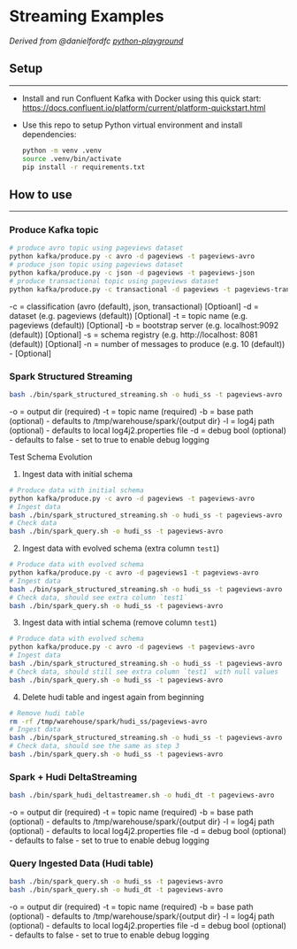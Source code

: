 # Streaming Examples
*Derived from @danielfordfc [python-playground](https://github.com/danielfordfc/python-playground)*

## Setup
---
- Install and run Confluent Kafka with Docker using this quick start: https://docs.confluent.io/platform/current/platform-quickstart.html

- Use this repo to setup Python virtual environment and install dependencies: 
    ```bash
    python -m venv .venv
    source .venv/bin/activate
    pip install -r requirements.txt
    ```

## How to use
---

### Produce Kafka topic
```bash
# produce avro topic using pageviews dataset
python kafka/produce.py -c avro -d pageviews -t pageviews-avro
# produce json topic using pageviews dataset
python kafka/produce.py -c json -d pageviews -t pageviews-json
# produce transactional topic using pageviews dataset
python kafka/produce.py -c transactional -d pageviews -t pageviews-trans
```

-c = classification (avro (default), json, transactional) [Optioanl]
-d = dataset (e.g. pageviews (default)) [Optional]
-t = topic name (e.g. pageviews (default)) [Optional]
-b = bootstrap server (e.g. localhost:9092 (default)) [Optional]
-s = schema registry (e.g. http://localhost: 8081 (default)) [Optional]
-n = number of messages to produce (e.g. 10 (default)) - [Optional]


### Spark Structured Streaming
```bash
bash ./bin/spark_structured_streaming.sh -o hudi_ss -t pageviews-avro
```

-o = output dir (required)
-t = topic name (required)
-b = base path (optional) - defaults to /tmp/warehouse/spark/{output dir}
-l = log4j path (optional) - defaults to local log4j2.properties file
-d = debug bool (optional) - defaults to false - set to true to enable debug logging

Test Schema Evolution
1. Ingest data with initial schema
```bash
# Produce data with initial schema
python kafka/produce.py -c avro -d pageviews -t pageviews-avro
# Ingest data
bash ./bin/spark_structured_streaming.sh -o hudi_ss -t pageviews-avro
# Check data
bash ./bin/spark_query.sh -o hudi_ss -t pageviews-avro
```

2. Ingest data with evolved schema (extra column `test1`)
```bash
# Produce data with evolved schema
python kafka/produce.py -c avro -d pageviews1 -t pageviews-avro
# Ingest data
bash ./bin/spark_structured_streaming.sh -o hudi_ss -t pageviews-avro
# Check data, should see extra column `test1`
bash ./bin/spark_query.sh -o hudi_ss -t pageviews-avro
```

3. Ingest data with intial schema (remove column `test1`)
```bash
# Produce data with evolved schema
python kafka/produce.py -c avro -d pageviews -t pageviews-avro
# Ingest data
bash ./bin/spark_structured_streaming.sh -o hudi_ss -t pageviews-avro
# Check data, should still see extra column `test1` with null values
bash ./bin/spark_query.sh -o hudi_ss -t pageviews-avro
```

4. Delete hudi table and ingest again from beginning
```bash
# Remove hudi table
rm -rf /tmp/warehouse/spark/hudi_ss/pageviews-avro
# Ingest data
bash ./bin/spark_structured_streaming.sh -o hudi_ss -t pageviews-avro
# Check data, should see the same as step 3
bash ./bin/spark_query.sh -o hudi_ss -t pageviews-avro
```


### Spark + Hudi DeltaStreaming
```bash
bash ./bin/spark_hudi_deltastreamer.sh -o hudi_dt -t pageviews-avro
```

-o = output dir (required)
-t = topic name (required)
-b = base path (optional) - defaults to /tmp/warehouse/spark/{output dir}
-l = log4j path (optional) - defaults to local log4j2.properties file
-d = debug bool (optional) - defaults to false - set to true to enable debug logging


### Query Ingested Data (Hudi table)
```bash
bash ./bin/spark_query.sh -o hudi_ss -t pageviews-avro
bash ./bin/spark_query.sh -o hudi_dt -t pageviews-avro
```

-o = output dir (required)
-t = topic name (required)
-b = base path (optional) - defaults to /tmp/warehouse/spark/{output dir}
-l = log4j path (optional) - defaults to local log4j2.properties file
-d = debug bool (optional) - defaults to false - set to true to enable debug logging
